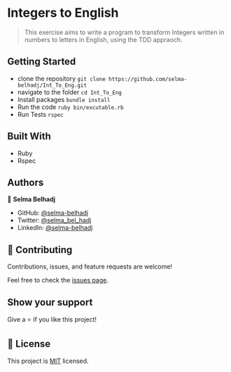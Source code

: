 # Integers to English
> This exercise aims to write a program to transform Integers  written in numbers to letters in English, using the TDD appraoch.
## Getting Started
- clone the repository
  `git clone https://github.com/selma-belhadj/Int_To_Eng.git`
- navigate to the folder
  `cd Int_To_Eng`
- Install packages
  `bundle install`
- Run the code
  `ruby bin/excutable.rb`
- Run Tests
  `rspec`

## Built With

- Ruby
- Rspec

## Authors

👤 **Selma Belhadj**

- GitHub: [@selma-belhadj](https://github.com/selma-belhadj)
- Twitter: [@selma_bel_hadj](https://twitter.com/selma_bel_hadj)
- LinkedIn: [@selma-belhadj](https://www.linkedin.com/in/selma-belhadj/)

## 🤝 Contributing

Contributions, issues, and feature requests are welcome!

Feel free to check the [issues page](https://github.com/selma-belhadj/Int_To_Eng/issues).

## Show your support

Give a ⭐️ if you like this project!

## 📝 License

This project is [MIT](./MIT.md) licensed.
